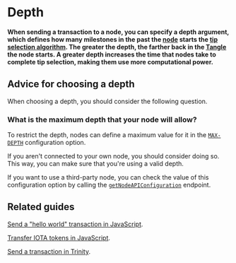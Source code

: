 # Depth

**When sending a transaction to a node, you can specify a depth argument, which defines how many milestones in the past the [node](../network/nodes.md) starts the [tip selection algorithm](../network/the-tangle.md#tip-selection). The greater the depth, the farther back in the [Tangle](../network/the-tangle.md) the node starts. A greater depth increases the time that nodes take to complete tip selection, making them use more computational power.**

## Advice for choosing a depth

When choosing a depth, you should consider the following question.

### What is the maximum depth that your node will allow?

To restrict the depth, nodes can define a maximum value for it in the [`MAX-DEPTH`](root://node-software/0.1/iri/references/iri-configuration-options.md#max-depth) configuration option.

If you aren't connected to your own node, you should consider doing so. This way, you can make sure that you're using a valid depth.

If you want to use a third-party node, you can check the value of this configuration option by calling the [`getNodeAPIConfiguration`](root://node-software/0.1/iri/references/api-reference.md#getnodeapiconfiguration) endpoint.

## Related guides

[Send a "hello world" transaction in JavaScript](root://core/1.0/tutorials/js/send-your-first-bundle.md).

[Transfer IOTA tokens in JavaScript](root://core/1.0/tutorials/js/transfer-iota-tokens.md).

[Send a transaction in Trinity](root://wallets/0.1/trinity/how-to-guides/send-a-transaction.md).